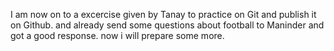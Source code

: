 I am now on to a excercise given by Tanay to practice on Git and publish it on Github.
and already send some questions about football to Maninder and got a good response.
now i will prepare some more.